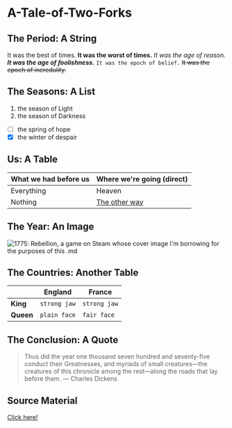 # A-Tale-of-Two-Forks

##  The Period: A String

It was the best of times. **It was the worst of times.** *It was the age of reason.* ***It was the age of foolishness.*** `It was the epoch of belief.` ~~It was the epoch of incredulity.~~ 

## The Seasons: A List

1. the season of Light
2. the season of Darkness

- [ ] the spring of hope
- [x] the winter of despair 

## Us: A Table

What we had before us | Where we're going (direct)
--------- | ----------------
Everything | Heaven
Nothing | [The other way](https://www.merriam-webster.com/dictionary/heck)

## The Year: An Image

![1775: Rebellion, a game on Steam whose cover image I'm borrowing for the purposes of this .md](https://cdn.akamai.steamstatic.com/steam/apps/422610/capsule_616x353.jpg)

## The Countries: Another Table

|  | England | France |
| --- | :---: | :---: |
| __King__ | `strong jaw` | `strong jaw` |
| __Queen__ | `plain face` | `fair face ` |

## The Conclusion: A Quote

> Thus did the year one thousand seven hundred and seventy-five conduct their 
> Greatnesses, and myriads of small creatures—the creatures of this chronicle 
> among the rest—along the roads that lay before them. 
> — Charles Dickens

## Source Material
[Click here!](./source.md)
